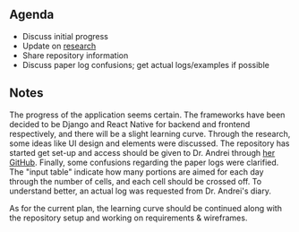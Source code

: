 ## Agenda

* Discuss initial progress
* Update on [research](#research)
* Share repository information
* Discuss paper log confusions; get actual logs/examples if possible

## Notes

The progress of the application seems certain. The frameworks have been decided to be Django and React Native for backend and frontend respectively, and there will be a slight learning curve. Through the research, some ideas like UI design and elements were discussed. The repository has started get set-up and access should be given to Dr. Andrei through [her GitHub](https://github.com/oanaandrei). Finally, some confusions regarding the paper logs were clarified. The "input table" indicate how many portions are aimed for each day through the number of cells, and each cell should be crossed off. To understand better, an actual log was requested from Dr. Andrei's diary.

As for the current plan, the learning curve should be continued along with the repository setup and working on requirements & wireframes.
